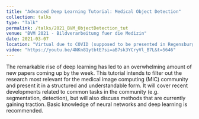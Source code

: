```yaml
---
title: "Advanced Deep Learning Tutorial: Medical Object Detection"
collection: talks
type: "Talk"
permalink: /talks/2021_BVM_ObjectDetection_tut
venue: "BVM 2021 - Bildverarbeitung fuer die Medizin"
date: 2021-03-07
location: "Virtual due to COVID (supposed to be presented in Regensburg, Germany)"
video: "https://youtu.be/4NKn81ytbtE?si=aB7sk3YCryVl_B7L&t=5646"
---
```


The remarkable rise of deep learning has led to an overwhelming amount of new papers
coming up by the week. This tutorial intends to filter out the research most relevant for
the medical image computing (MIC) community and present it in a structured and
understandable form. It will cover recent developments related to common tasks in the
community (e.g. segmentation, detection), but will also discuss methods that are currently
gaining traction. Basic knowledge of neural networks and deep
learning is recommended.

